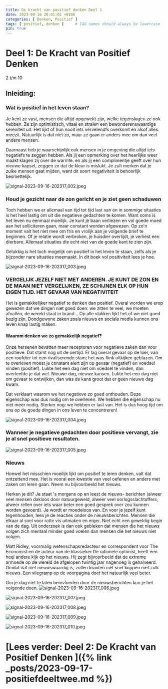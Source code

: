 ```yaml
---
title: De kracht van positief denken Deel 1
date: 2023-09-16 20:01:01 +0100
categories: [ Denken, Positief ]
tags: [ positief, denken ]     # TAG names should always be lowercase
pin: true
---
```


# Deel 1: De Kracht van Positief Denken

2 t/m 10

## Inleiding:

### Wat is positief in het leven staan?

Je kent ze vast, mensen die altijd opgewekt zijn, welke tegenslagen ze ook hebben. Ze zijn optimistisch, vitaal en
stralen een bewonderenswaardige sereniteit uit. Het lijkt of hun nooit iets vervelendfs overkomt en alsof alles meezit.
Natuurlijk is dat niet zo, maar ze gaan er anders mee om dan veel andere mensen.

Daarnaast heb je waarschijnlijk ook mensen in je omgeving die altijd iets negatiefs te zeggen hebben. Als jij een
opmerking over het heerlijke weer maakt klagen zij over de warmte. en als jij een complimentje geeft over hun nieuwe
kapsel, zeggen ze dat de kleur is mislukt. Je zult merken dat je zulke mensen gaat mijden, want dit soort negativiteit
is behoorlijk besmettelijk.

![signal-2023-09-16-202317_002.jpeg](/assets/img/custom/sorted/signal-2023-09-16-202317_002.jpeg)

### Houd je gezicht naar de zon gericht en je ziet geen schaduwen

Toch hebben we er allemaal van tijd tot tijd last van en in sommige situaties is het heel lastig om uit die negatieve
gedachten te komen. Want soms is het leven nu eenmaal moeilijk. Je kunt je baan verliezen en vol goede moed aan het
solliciteren gaan, maar constant worden afgewezen. Op zo'n moment valt het niet mee om fris en vrolijk aan je volgende
brief te beginnen. Of je relatie wordt verbroken, je huisdier overlijdt, je verliest een dierbare. Allemaal situaties
die echt niet van de goede kant te zien zijn.

Gelukkig is het toch mogelijk om positief in het leven te staan, zelfs als je bijzonder nare situaties meemaakt. In dit
boek vol positiviteit lees je hoe.

![signal-2023-09-16-202317_003.jpeg](/assets/img/custom/sorted/signal-2023-09-16-202317_003.jpeg)

### VERGELIJK JEZELF NIET MET ANDEREN. JE KUNT DE ZON EN DE MAAN NIET VERGELIJKEN, ZE SCHIJNEN ELK OP HUN EIGEN TIJD. HET GEVAAR VAN NEGATIVITEIT

Het is gemakkelijker negatief te denken dan positief. Overal worden we erop gewezen dat we dingen niet goed doen: we
zitten te veel, we moeten afvallen, de wereld staat in brand... Op alle vlakken lijkt het of we niet goed bezig zijn.
Doodgewone zaken zoals nieuws en sociale media kunnen ons leven knap lastig maken.

#### Waarom denken we zo gemakkelijk negatief?

Onze hersenen bevatten meer receptoren voor negatieve zaken dan voor positieve. Dat stamt nog uit de oertijd. Er lag
overal gevaar op de loer, van een roofdier tot een rivaliserende stam; het was flink uitkijken geblazen. Om te overleven
moest je constant alert zijn op gevaar (negatief) en voedsel vinden (positief). Lukte het een dag niet om voedsel te
vinden, dan overleefde je dat wel. Nieuwe dag, nieuwe kansen. Lukte het een dag niet om gevaar te ontwijken, dan was de
kans groot dat er geen nieuwe dag kwam.

Dat verklaart waarom we het negatieve zo goed onthouden. Deze eigenschap was dus nodig om te overleven.
We hebben die eigenschap nu niet meer nodig. Sterker nog: we hebben
er last van. Het is dus hoog tijd om ons op de goede dingen in ons leven te
concentreren!

![signal-2023-09-16-202317_004.jpeg](/assets/img/custom/sorted/signal-2023-09-16-202317_004.jpeg)

### Wanneer je negatieve gedachten door positieve vervangt, zie je al snel positieve resultaten.

![signal-2023-09-16-202317_005.jpeg](/assets/img/custom/sorted/signal-2023-09-16-202317_005.jpeg)

### Nieuws

Hoewel het misschien moeilijk lijkt om positief te leren denken, valt dat ontzettend mee. Het is vooral een kwestie van
veel oefenen en anders met zaken om leren gaan. Neem nu bijvoorbeeld het nieuws.

Herken je dit? Je staat 's morgens op en leest de nieuws- berichten (alweer veel mensen dakloos door natuurgeweld,
alweer veel oorlogsslachtoffers, alweer rellen over iets waar beter een goed gesprek over zou kunnen worden gevoerd). Je
wordt er moedeloos van. En voor je jezelf kunt tegenhouden, lees je de reacties onder de nieuwsberichten. Mensen die
elkaar al snel voor rotte vis uitmaken en erger. Niet echt een geweldig begin van de dag.
Uit onderzoek is dan ook gebleken dat mensen die het nieuws volgen zich mentaal minder goed voelen dan mensen die het
nieuws niet volgen.

Matt Ridley, voormalig wetenschapsredacteur en correspondent voor The Economist en de auteur van de klassieker De
rationele optimist, heeft een heel andere kijk op het nieuws. Hij zegt bijvoorbeeld dat de extreme armoede op de wereld
de afgelopen twintig jaar nagenoeg is gehalveerd. Omdat dat niet nieuwswaardig is, zullen kranten niet snel koppen met
zulk nieuws.
Een vliegramp op de voorpagina doet het natuurlijk veel beter.

Om je dag niet te laten beïnvloeden door de nieuwsberichten kun je het volgende doen.
![signal-2023-09-16-202317_006.jpeg](/assets/img/custom/sorted/signal-2023-09-16-202317_006.jpeg)

![signal-2023-09-16-202317_007.jpeg](/assets/img/custom/sorted/signal-2023-09-16-202317_007.jpeg)

![signal-2023-09-16-202317_008.jpeg](/assets/img/custom/sorted/signal-2023-09-16-202317_008.jpeg)

![signal-2023-09-16-202317_009.jpeg](/assets/img/custom/sorted/signal-2023-09-16-202317_009.jpeg)

![signal-2023-09-16-202317_010.jpeg](/assets/img/custom/sorted/signal-2023-09-16-202317_010.jpeg)

# [Lees verder: Deel 2: De Kracht van Positief Denken ]({% link _posts/2023-09-17-positiefdeeltwee.md %})
